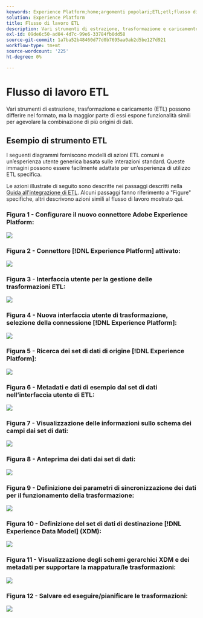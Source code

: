 ```yaml
---
keywords: Experience Platform;home;argomenti popolari;ETL;etl;flusso di lavoro etl;flusso di lavoro ETL
solution: Experience Platform
title: Flusso di lavoro ETL
description: Vari strumenti di estrazione, trasformazione e caricamento (ETL) possono differire nel formato, ma la maggior parte di essi espone funzionalità simili per agevolare la combinazione di più origini di dati.
exl-id: 09de6c50-ad04-4d7c-99e6-33784fb0dd58
source-git-commit: 1a7ba52b48460d77d0b7695aa0ab2d5be127d921
workflow-type: tm+mt
source-wordcount: '225'
ht-degree: 0%

---
```


# Flusso di lavoro ETL

Vari strumenti di estrazione, trasformazione e caricamento (ETL) possono differire nel formato, ma la maggior parte di essi espone funzionalità simili per agevolare la combinazione di più origini di dati.

## Esempio di strumento ETL

I seguenti diagrammi forniscono modelli di azioni ETL comuni e un’esperienza utente generica basata sulle interazioni standard. Queste immagini possono essere facilmente adattate per un’esperienza di utilizzo ETL specifica.

Le azioni illustrate di seguito sono descritte nei passaggi descritti nella [Guida all&#39;integrazione di ETL](home.md). Alcuni passaggi fanno riferimento a &quot;Figure&quot; specifiche, altri descrivono azioni simili al flusso di lavoro mostrato qui.

### Figura 1 - Configurare il nuovo connettore Adobe Experience Platform:

![](images/image2.png)

### Figura 2 - Connettore [!DNL Experience Platform] attivato:

![](images/image3.png)

### Figura 3 - Interfaccia utente per la gestione delle trasformazioni ETL:

![](images/image4.png)

### Figura 4 - Nuova interfaccia utente di trasformazione, selezione della connessione [!DNL Experience Platform]:

![](images/image5.png)

### Figura 5 - Ricerca dei set di dati di origine [!DNL Experience Platform]:

![](images/image6.png)

### Figura 6 - Metadati e dati di esempio dal set di dati nell’interfaccia utente di ETL:

![](images/image7.png)

### Figura 7 - Visualizzazione delle informazioni sullo schema dei campi dai set di dati:

![](images/image8.png)

### Figura 8 - Anteprima dei dati dai set di dati:

![](images/image9.png)

### Figura 9 - Definizione dei parametri di sincronizzazione dei dati per il funzionamento della trasformazione:

![](images/image10.png)

### Figura 10 - Definizione del set di dati di destinazione [!DNL Experience Data Model] (XDM):

![](images/image11.png)

### Figura 11 - Visualizzazione degli schemi gerarchici XDM e dei metadati per supportare la mappatura/le trasformazioni:

![](images/image12.png)

### Figura 12 - Salvare ed eseguire/pianificare le trasformazioni:

![](images/image13.png)
